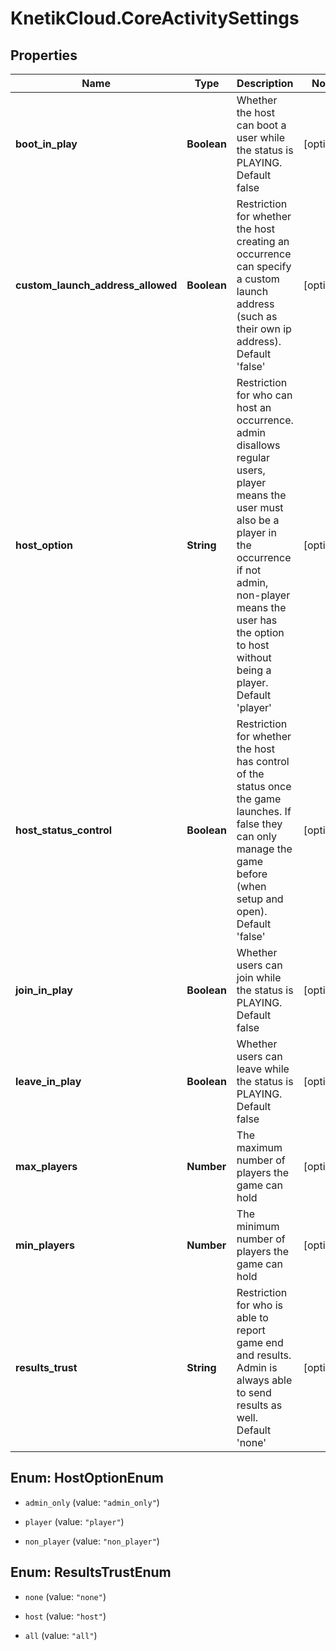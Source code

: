 # KnetikCloud.CoreActivitySettings

## Properties
Name | Type | Description | Notes
------------ | ------------- | ------------- | -------------
**boot_in_play** | **Boolean** | Whether the host can boot a user while the status is PLAYING. Default false | [optional] 
**custom_launch_address_allowed** | **Boolean** | Restriction for whether the host creating an occurrence can specify a custom launch address (such as their own ip address). Default &#39;false&#39; | [optional] 
**host_option** | **String** | Restriction for who can host an occurrence. admin disallows regular users, player means the user must also be a player in the occurrence if not admin, non-player means the user has the option to host without being a player. Default &#39;player&#39; | [optional] 
**host_status_control** | **Boolean** | Restriction for whether the host has control of the status once the game launches. If false they can only manage the game before (when setup and open). Default &#39;false&#39; | [optional] 
**join_in_play** | **Boolean** | Whether users can join while the status is PLAYING. Default false | [optional] 
**leave_in_play** | **Boolean** | Whether users can leave while the status is PLAYING. Default false | [optional] 
**max_players** | **Number** | The maximum number of players the game can hold | [optional] 
**min_players** | **Number** | The minimum number of players the game can hold | [optional] 
**results_trust** | **String** | Restriction for who is able to report game end and results. Admin is always able to send results as well. Default &#39;none&#39; | [optional] 


<a name="HostOptionEnum"></a>
## Enum: HostOptionEnum


* `admin_only` (value: `"admin_only"`)

* `player` (value: `"player"`)

* `non_player` (value: `"non_player"`)




<a name="ResultsTrustEnum"></a>
## Enum: ResultsTrustEnum


* `none` (value: `"none"`)

* `host` (value: `"host"`)

* `all` (value: `"all"`)




